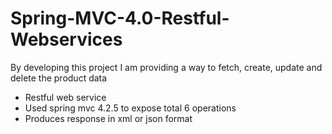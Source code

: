 # Spring-MVC-4.0-Restful-Webservices
By developing this project I am providing a way to fetch, create, update and delete the product data
- Restful web service
- Used spring mvc 4.2.5 to expose total 6 operations
- Produces response in xml or json format
